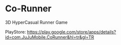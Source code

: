 # Co-Runner
3D HyperCasual Runner Game

PlayStore: https://play.google.com/store/apps/details?id=com.JuJuMobile.CoRunner&hl=tr&gl=TR
